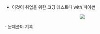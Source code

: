 * 이것이 취업을 위한 코딩 테스트다 with 파이썬
<p align="center">
  <img src="https://github.com/zangzoo/For-Coding-Test/assets/113881972/2e7ded61-ea58-4510-bd1a-f6c22769031c">
</p>
- 문제풀이 기록
